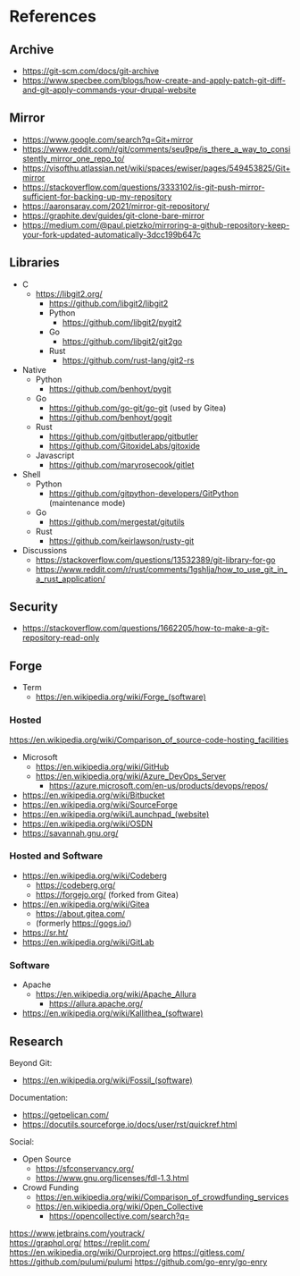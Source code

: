 # References

## Archive

- https://git-scm.com/docs/git-archive
- https://www.specbee.com/blogs/how-create-and-apply-patch-git-diff-and-git-apply-commands-your-drupal-website


## Mirror
- https://www.google.com/search?q=Git+mirror
- https://www.reddit.com/r/git/comments/seu9pe/is_there_a_way_to_consistently_mirror_one_repo_to/
- https://visofthu.atlassian.net/wiki/spaces/ewiser/pages/549453825/Git+mirror
- https://stackoverflow.com/questions/3333102/is-git-push-mirror-sufficient-for-backing-up-my-repository
- https://aaronsaray.com/2021/mirror-git-repository/
- https://graphite.dev/guides/git-clone-bare-mirror
- https://medium.com/@paul.pietzko/mirroring-a-github-repository-keep-your-fork-updated-automatically-3dcc199b647c


## Libraries

- C 
  - https://libgit2.org/
	- https://github.com/libgit2/libgit2
	- Python
		- https://github.com/libgit2/pygit2
	- Go	
		- https://github.com/libgit2/git2go
	- Rust
		- https://github.com/rust-lang/git2-rs
- Native
	- Python
		- https://github.com/benhoyt/pygit
	- Go
		- https://github.com/go-git/go-git (used by Gitea)
		- https://github.com/benhoyt/gogit
	- Rust
		- https://github.com/gitbutlerapp/gitbutler
		- https://github.com/GitoxideLabs/gitoxide
	- Javascript
		- https://github.com/maryrosecook/gitlet
- Shell
	- Python
		- https://github.com/gitpython-developers/GitPython (maintenance mode)
	- Go
		- https://github.com/mergestat/gitutils
	- Rust	
		- https://github.com/keirlawson/rusty-git
- Discussions
	- https://stackoverflow.com/questions/13532389/git-library-for-go
	- https://www.reddit.com/r/rust/comments/1gshlja/how_to_use_git_in_a_rust_application/
		
## Security

- https://stackoverflow.com/questions/1662205/how-to-make-a-git-repository-read-only
  
## Forge

- Term
	- https://en.wikipedia.org/wiki/Forge_(software)
	
### Hosted
https://en.wikipedia.org/wiki/Comparison_of_source-code-hosting_facilities

- Microsoft
  - https://en.wikipedia.org/wiki/GitHub
  - https://en.wikipedia.org/wiki/Azure_DevOps_Server
    - https://azure.microsoft.com/en-us/products/devops/repos/
- https://en.wikipedia.org/wiki/Bitbucket	
- https://en.wikipedia.org/wiki/SourceForge	
- https://en.wikipedia.org/wiki/Launchpad_(website)
- https://en.wikipedia.org/wiki/OSDN
- https://savannah.gnu.org/


### Hosted and Software
- https://en.wikipedia.org/wiki/Codeberg
  - https://codeberg.org/
  - https://forgejo.org/ (forked from Gitea)
- https://en.wikipedia.org/wiki/Gitea
  - https://about.gitea.com/
  -  (formerly https://gogs.io/)
- https://sr.ht/
- https://en.wikipedia.org/wiki/GitLab

### Software

- Apache 
  - https://en.wikipedia.org/wiki/Apache_Allura
	- https://allura.apache.org/
- https://en.wikipedia.org/wiki/Kallithea_(software)

## Research

Beyond Git:
- https://en.wikipedia.org/wiki/Fossil_(software)

Documentation:
- https://getpelican.com/
- https://docutils.sourceforge.io/docs/user/rst/quickref.html

Social:
- Open Source
	- https://sfconservancy.org/
	- https://www.gnu.org/licenses/fdl-1.3.html
- Crowd Funding	
	- https://en.wikipedia.org/wiki/Comparison_of_crowdfunding_services
	- https://en.wikipedia.org/wiki/Open_Collective
		- https://opencollective.com/search?q=
	 
https://www.jetbrains.com/youtrack/	 
https://graphql.org/
https://replit.com/
https://en.wikipedia.org/wiki/Ourproject.org
https://gitless.com/
https://github.com/pulumi/pulumi
https://github.com/go-enry/go-enry